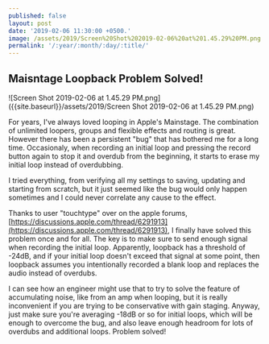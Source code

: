```yaml
---
published: false
layout: post
date: '2019-02-06 11:30:00 +0500.'
image: /assets/2019/Screen%20Shot%202019-02-06%20at%201.45.29%20PM.png
permalink: '/:year/:month/:day/:title/'
---
```

## Maisntage Loopback Problem Solved!

![Screen Shot 2019-02-06 at 1.45.29 PM.png]({{site.baseurl}}/assets/2019/Screen Shot 2019-02-06 at 1.45.29 PM.png)


For years, I've always loved looping in Apple's Mainstage. The combination of unlimited loopers, groups and flexible effects and routing is great. However there has been a persistent "bug" that has bothered me for a long time. Occasionaly, when recording an initial loop and pressing the record button again to stop it and overdub from the beginning, it starts to erase my initial loop instead of overdubbing. 

I tried everything, from verifying all my settings to saving, updating and starting from scratch, but it just seemed like the bug would only happen sometimes and I could never correlate any cause to the effect.

Thanks to user "touchtype" over on the apple forums, [https://discussions.apple.com/thread/6291913](https://discussions.apple.com/thread/6291913), I finally have solved this problem once and for all. The key is to make sure to send enough signal when recording the initial loop. Apparently, loopback has a threshold of -24dB, and if your initial loop doesn't exceed that signal at some point, then loopback assumes you intentionally recorded a blank loop and replaces the audio instead of overdubs. 

I can see how an engineer might use that to try to solve the feature of accumulating noise, like from an amp when looping, but it is really inconvenient if you are trying to be conservative with gain staging. Anyway, just make sure you're averaging -18dB or so for initial loops, which will be enough to overcome the bug, and also leave enough headroom for lots of overdubs and additional loops. Problem solved!
